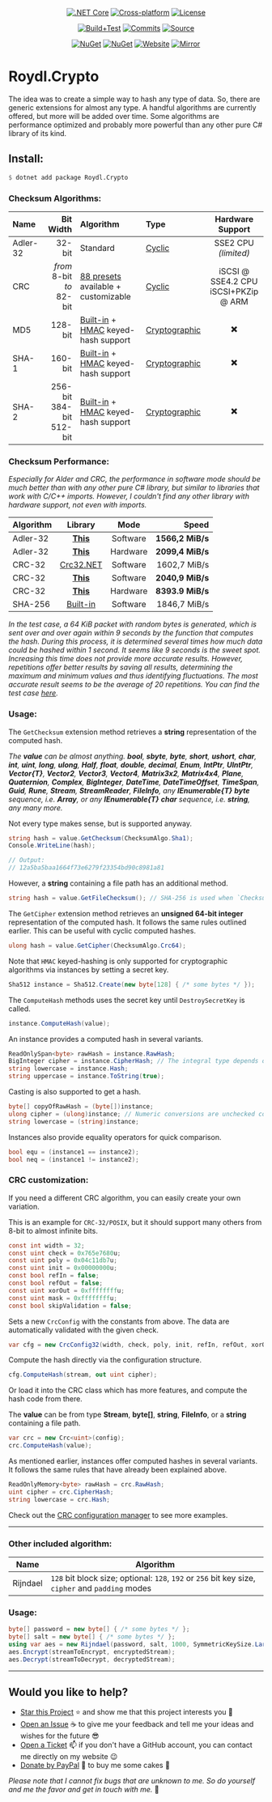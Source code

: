 <p align="center">
<a href="https://dotnet.microsoft.com/download/dotnet/5.0" rel="nofollow"><img src="https://img.shields.io/badge/core-v3.1%20or%20higher-lightgrey?style=for-the-badge&logo=dot-net&logoColor=white" title=".NET Core v3.1 LTS or higher" alt=".NET Core"></a>
<a href="https://github.com/Roydl/Crypto/actions"><img src="https://img.shields.io/badge/cross%E2%80%93platform-%e2%9c%94-blue?style=for-the-badge&logo=linux&logoColor=silver" title="Automatically tested with Windows 10 &amp; Ubuntu 20.04 LTS" alt="Cross-platform"></a>
<a href="https://github.com/Roydl/Crypto/blob/master/LICENSE.txt"><img src="https://img.shields.io/github/license/Roydl/Crypto?style=for-the-badge" title="Read the license terms" alt="License"></a>
</p>
<p align="center">
<a href="https://github.com/Roydl/Crypto/actions/workflows/dotnet.yml"><img src="https://img.shields.io/github/workflow/status/Roydl/Crypto/build%2Btest?style=for-the-badge&label=build%2Btest&logo=github&logoColor=silver" title="Check the last workflow results" alt="Build+Test"></a>
<a href="https://github.com/Roydl/Crypto/commits/master"><img src="https://img.shields.io/github/last-commit/Roydl/Crypto?style=for-the-badge&logo=github&logoColor=silver" title="Check the last commits" alt="Commits"></a>
<a href="https://github.com/Roydl/Crypto/archive/refs/heads/master.zip"><img src="https://img.shields.io/badge/download-source-important?style=for-the-badge&logo=github&logoColor=silver" title="Start downloading the &apos;master.zip&apos; file" alt="Source"></a>
</p>
<p align="center">
<a href="https://www.nuget.org/packages/Roydl.Crypto"><img src="https://img.shields.io/nuget/v/Roydl.Crypto?style=for-the-badge&logo=nuget&logoColor=silver&label=nuget" title="Check out the NuGet package page" alt="NuGet"></a>
<a href="https://www.nuget.org/packages/Roydl.Crypto"><img src="https://img.shields.io/nuget/dt/Roydl.Crypto?logo=nuget&logoColor=silver&style=for-the-badge" title="Check out the NuGet package page" alt="NuGet"></a>
<a href="https://www.si13n7.com"><img src="https://img.shields.io/website/https/www.si13n7.com?style=for-the-badge&down_color=critical&down_message=down&up_color=success&up_message=up&logo=data%3Aimage%2Fpng%3Bbase64%2CiVBORw0KGgoAAAANSUhEUgAAAA4AAAAOCAYAAAAfSC3RAAAAAXNSR0IArs4c6QAAAARnQU1BAACxjwv8YQUAAAAJcEhZcwAADsMAAA7DAcdvqGQAAAEwSURBVDhPxZJNSgNBEIXnCp5AcCO4CmaTRRaKBhdCFkGCCKLgz2Y2RiQgCiqZzmi3CG4COj0X8ApewSt4Ba%2FQ9leZGpyVG8GComtq3qv3qmeS%2Fw9nikHMd5sVn3bqLx7zom1NcW8z%2F6G9CjoPm722rPEv45EJ21vD0O30AvX12IWDvTRsrPXrnjPlUYO0u3McVpZXhch5cnguZ7vVDWfpjRAZgPqc%2BIMEgKQe9Pfr0xn%2FBqZJjAUNQKilp5cC1gHYYz8Usc3OQsTz9HZWK5BMJwFDwrbWbuIXhfhg%2FDpWuE2mK5lEgQtiz4baU14u3V09i5peiipy6qVAxFWtZiflJiq8AAiIZx1CnxpStGmEpEHDZf4r2pUd%2BMjYxomoxJofo4L%2FHqyR57OF6vEvIkm%2BAYRc%2BWd4P97CAAAAAElFTkSuQmCC" title="Visit the developer&apos;s website" alt="Website"></a>
<a href="https://www.si13n7.de"><img src="https://img.shields.io/website/https/www.si13n7.de?style=for-the-badge&down_color=critical&down_message=down&label=mirror&up_color=success&up_message=up&logo=data%3Aimage%2Fpng%3Bbase64%2CiVBORw0KGgoAAAANSUhEUgAAAA4AAAAOCAYAAAAfSC3RAAAAAXNSR0IArs4c6QAAAARnQU1BAACxjwv8YQUAAAAJcEhZcwAADsMAAA7DAcdvqGQAAAEwSURBVDhPxZJNSgNBEIXnCp5AcCO4CmaTRRaKBhdCFkGCCKLgz2Y2RiQgCiqZzmi3CG4COj0X8ApewSt4Ba%2FQ9leZGpyVG8GComtq3qv3qmeS%2Fw9nikHMd5sVn3bqLx7zom1NcW8z%2F6G9CjoPm722rPEv45EJ21vD0O30AvX12IWDvTRsrPXrnjPlUYO0u3McVpZXhch5cnguZ7vVDWfpjRAZgPqc%2BIMEgKQe9Pfr0xn%2FBqZJjAUNQKilp5cC1gHYYz8Usc3OQsTz9HZWK5BMJwFDwrbWbuIXhfhg%2FDpWuE2mK5lEgQtiz4baU14u3V09i5peiipy6qVAxFWtZiflJiq8AAiIZx1CnxpStGmEpEHDZf4r2pUd%2BMjYxomoxJofo4L%2FHqyR57OF6vEvIkm%2BAYRc%2BWd4P97CAAAAAElFTkSuQmCC" title="Visit the developer&apos;s mirror website" alt="Mirror"></a>
</p>

# Roydl.Crypto

The idea was to create a simple way to hash any type of data. So, there are generic extensions for almost any type. A handful algorithms are currently offered, but more will be added over time. Some algorithms are performance optimized and probably more powerful than any other pure C# library of its kind.

## Install:
```julia
$ dotnet add package Roydl.Crypto
```

### Checksum Algorithms:

| Name | Bit Width | Algorithm | Type | Hardware Support |
| :---- | ----: | :---- | :---- | :----: |
| Adler-32 | 32-bit | Standard | [Cyclic](https://en.wikipedia.org/wiki/Cyclic_code) | SSE2 CPU _(limited)_ |
| CRC | _from_ 8-bit<br>_to_ 82-bit | [88 presets](https://github.com/Roydl/Crypto/wiki/1.-Checksum-Algorithms) available + customizable | [Cyclic](https://en.wikipedia.org/wiki/Cyclic_code) | iSCSI @ SSE4.2 CPU <br> iSCSI+PKZip @ ARM |
| MD5 | 128-bit | [Built-in](https://docs.microsoft.com/en-us/dotnet/api/system.security.cryptography.md5?view=net-5.0) + [HMAC](https://docs.microsoft.com/en-us/dotnet/api/system.security.cryptography.hmacmd5?view=net-5.0) keyed-hash support | [Cryptographic](https://en.wikipedia.org/wiki/Cryptographic_hash_function) | :heavy_multiplication_x: |
| SHA-1 | 160-bit | [Built-in](https://docs.microsoft.com/en-us/dotnet/api/system.security.cryptography.sha1?view=net-5.0) + [HMAC](https://docs.microsoft.com/en-us/dotnet/api/system.security.cryptography.hmacsha1?view=net-5.0) keyed-hash support | [Cryptographic](https://en.wikipedia.org/wiki/Cryptographic_hash_function) | :heavy_multiplication_x: |
| SHA-2 | 256-bit<br>384-bit<br>512-bit | [Built-in](https://docs.microsoft.com/en-us/dotnet/api/system.security.cryptography.sha256?view=net-5.0) + [HMAC](https://docs.microsoft.com/en-us/dotnet/api/system.security.cryptography.hmacsha256?view=net-5.0) keyed-hash support | [Cryptographic](https://en.wikipedia.org/wiki/Cryptographic_hash_function) | :heavy_multiplication_x: |

### Checksum Performance:

_Especially for Alder and CRC, the performance in software mode should be much better than with any other pure C# library, but similar to libraries that work with C/C++ imports. However, I couldn't find any other library with hardware support, not even with imports._

| Algorithm | Library | Mode | Speed |
| :---- | :----: | :----: | ----: |
| Adler-32 | [**This**](https://github.com/Roydl/Crypto/blob/master/src/Checksum/Adler32.cs#L83) | Software | **1566,2 MiB/s** |
| Adler-32 | [**This**](https://github.com/Roydl/Crypto/blob/master/src/Checksum/Adler32.cs#L63) | Hardware | **2099,4 MiB/s** |
| CRC-32 | [Crc32.NET](https://github.com/force-net/Crc32.NET) | Software | 1602,7 MiB/s |
| CRC-32 | [**This**](https://github.com/Roydl/Crypto/blob/master/src/Checksum/CrcConfig32.cs#L175) | Software | **2040,9 MiB/s** |
| CRC-32 | [**This**](https://github.com/Roydl/Crypto/blob/master/src/Checksum/CrcConfig32.cs#L157) | Hardware | **8393.9 MiB/s** |
| SHA-256 | [Built-in](https://docs.microsoft.com/en-us/dotnet/api/system.security.cryptography.incrementalhash?view=net-5.0) | Software | 1846,7 MiB/s |

_In the test case, a 64 KiB packet with random bytes is generated, which is sent over and over again within 9 seconds by the function that computes the hash. During this process, it is determined several times how much data could be hashed within 1 second. It seems like 9 seconds is the sweet spot. Increasing this time does not provide more accurate results. However, repetitions offer better results by saving all results, determining the maximum and minimum values and thus identifying fluctuations. The most accurate result seems to be the average of 20 repetitions. You can find the test case [here](https://github.com/Roydl/Crypto/blob/master/test/BenchmarkTests/ChecksumPerformanceTests.cs#L63)._

### Usage:

The `GetChecksum` extension method retrieves a **string** representation of the computed hash.

_The **value** can be almost anything. **bool**, **sbyte**, **byte**, **short**, **ushort**, **char**, **int**, **uint**, **long**, **ulong**, **Half**, **float**, **double**, **decimal**, **Enum**, **IntPtr**, **UIntPtr**, **Vector{T}**, **Vector2**, **Vector3**, **Vector4**, **Matrix3x2**, **Matrix4x4**, **Plane**, **Quaternion**, **Complex**, **BigInteger**, **DateTime**, **DateTimeOffset**, **TimeSpan**, **Guid**, **Rune**, **Stream**, **StreamReader**, **FileInfo**, any **IEnumerable{T}** **byte** sequence, i.e. **Array**, or any **IEnumerable{T}** **char** sequence, i.e. **string**, any many more._

Not every type makes sense, but is supported anyway.

```cs
string hash = value.GetChecksum(ChecksumAlgo.Sha1);
Console.WriteLine(hash);

// Output:
// 12a5ba5baa1664f73e6279f23354bd90c8981a81
```

However, a **string** containing a file path has an additional method.

```cs
string hash = value.GetFileChecksum(); // SHA-256 is used when `ChecksumAlgo` is undefined
```

The `GetCipher` extension method retrieves an **unsigned 64-bit integer** representation of the computed hash. It follows the same rules outlined earlier. This can be useful with cyclic computed hashes.
```cs
ulong hash = value.GetCipher(ChecksumAlgo.Crc64);
```

Note that `HMAC` keyed-hashing is only supported for cryptographic algorithms via instances by setting a secret key.

```cs
Sha512 instance = Sha512.Create(new byte[128] { /* some bytes */ });
```

The `ComputeHash` methods uses the secret key until `DestroySecretKey` is called.

```cs
instance.ComputeHash(value);
```

An instance provides a computed hash in several variants.

```cs
ReadOnlySpan<byte> rawHash = instance.RawHash;
BigInteger cipher = instance.CipherHash; // The integral type depends on the bit length, e.g. CRC-32 is `UInt32`
string lowercase = instance.Hash;
string uppercase = instance.ToString(true);
```

Casting is also supported to get a hash.

```cs
byte[] copyOfRawHash = (byte[])instance;
ulong cipher = (ulong)instance; // Numeric conversions are unchecked conversions of the `instance.CipherHash` field 
string lowercase = (string)instance;
```

Instances also provide equality operators for quick comparison.

```cs
bool equ = (instance1 == instance2);
bool neq = (instance1 != instance2);
```

### CRC customization:

If you need a different CRC algorithm, you can easily create your own variation.

This is an example for `CRC-32/POSIX`, but it should support many others from 8-bit to almost infinite bits.

```cs
const int width = 32;
const uint check = 0x765e7680u;
const uint poly = 0x04c11db7u;
const uint init = 0x00000000u;
const bool refIn = false;
const bool refOut = false;
const uint xorOut = 0xffffffffu;
const uint mask = 0xffffffffu;
const bool skipValidation = false;
```

Sets a new `CrcConfig` with the constants from above. The data are automatically validated with the given check.

```cs
var cfg = new CrcConfig32(width, check, poly, init, refIn, refOut, xorOut, mask, skipValidation);
```

Compute the hash directly via the configuration structure.

```cs
cfg.ComputeHash(stream, out uint cipher);
```

Or load it into the CRC class which has more features, and compute the hash code from there.

The **value** can be from type **Stream**, **byte[]**, **string**, **FileInfo**, or a **string** containing a file path.

```cs
var crc = new Crc<uint>(config);
crc.ComputeHash(value);
```

As mentioned earlier, instances offer computed hashes in several variants. It follows the same rules that have already been explained above.

```cs
ReadOnlyMemory<byte> rawHash = crc.RawHash;
uint cipher = crc.CipherHash;
string lowercase = crc.Hash;
```

Check out the [CRC configuration manager](https://github.com/Roydl/Crypto/blob/master/src/Checksum/CrcConfigManager.cs#L108) to see more examples.

---


### Other included algorithm:

| Name | Algorithm |
| ---- | ---- |
| Rijndael | `128` bit block size; optional: `128`, `192` or `256` bit key size, `cipher` and `padding` modes |


### Usage:
```cs
byte[] password = new byte[] { /* some bytes */ };
byte[] salt = new byte[] { /* some bytes */ };
using var aes = new Rijndael(password, salt, 1000, SymmetricKeySize.Large);
aes.Encrypt(streamToEncrypt, encryptedStream);
aes.Decrypt(streamToDecrypt, decryptedStream);
```

---


## Would you like to help?

- [Star this Project](https://github.com/Roydl/Crypto/stargazers) :star: and show me that this project interests you :hugs:
- [Open an Issue](https://github.com/Roydl/Crypto/issues/new) :coffee: to give me your feedback and tell me your ideas and wishes for the future :sunglasses:
- [Open a Ticket](https://www.si13n7.com/?page=contact) :mailbox: if you don't have a GitHub account, you can contact me directly on my website :wink:
- [Donate by PayPal](https://paypal.me/si13n7/) :money_with_wings: to buy me some cakes :cake:

_Please note that I cannot fix bugs that are unknown to me. So do yourself and me the favor and get in touch with me._ :face_with_head_bandage:

